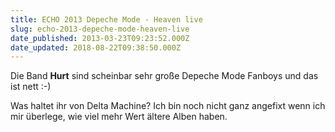 ```yaml
---
title: ECHO 2013 Depeche Mode - Heaven live
slug: echo-2013-depeche-mode-heaven-live
date_published: 2013-03-23T09:23:52.000Z
date_updated: 2018-08-22T09:38:50.000Z
---
```


Die Band **Hurt** sind scheinbar sehr große Depeche Mode Fanboys und das ist nett :-)

Was haltet ihr von Delta Machine? Ich bin noch nicht ganz angefixt wenn ich mir überlege, wie viel mehr Wert ältere Alben haben.
